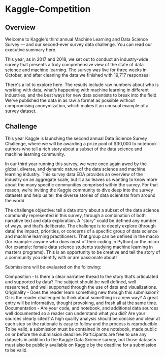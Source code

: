 # Kaggle-Competition

## Overview

Welcome to Kaggle's third annual Machine Learning and Data Science Survey ― and our second-ever survey data challenge. You can read our executive summary here.

This year, as in 2017 and 2018, we set out to conduct an industry-wide survey that presents a truly comprehensive view of the state of data science and machine learning. The survey was live for three weeks in October, and after cleaning the data we finished with 19,717 responses!

There's a lot to explore here. The results include raw numbers about who is working with data, what’s happening with machine learning in different industries, and the best ways for new data scientists to break into the field. We've published the data in as raw a format as possible without compromising anonymization, which makes it an unusual example of a survey dataset.

## Challenge

This year Kaggle is launching the second annual Data Science Survey Challenge, where we will be awarding a prize pool of $30,000 to notebook authors who tell a rich story about a subset of the data science and machine learning community.

In our third year running this survey, we were once again awed by the global, diverse, and dynamic nature of the data science and machine learning industry. This survey data EDA provides an overview of the industry on an aggregate scale, but it also leaves us wanting to know more about the many specific communities comprised within the survey. For that reason, we’re inviting the Kaggle community to dive deep into the survey datasets and help us tell the diverse stories of data scientists from around the world.

The challenge objective: tell a data story about a subset of the data science community represented in this survey, through a combination of both narrative text and data exploration. A “story” could be defined any number of ways, and that’s deliberate. The challenge is to deeply explore (through data) the impact, priorities, or concerns of a specific group of data science and machine learning practitioners. That group can be defined in the macro (for example: anyone who does most of their coding in Python) or the micro (for example: female data science students studying machine learning in masters programs). This is an opportunity to be creative and tell the story of a community you identify with or are passionate about!

Submissions will be evaluated on the following:

Composition - Is there a clear narrative thread to the story that’s articulated and supported by data? The subject should be well defined, well researched, and well supported through the use of data and visualizations.
Originality - Does the reader learn something new through this submission? Or is the reader challenged to think about something in a new way? A great entry will be informative, thought provoking, and fresh all at the same time.
Documentation - Are your code, and notebook, and additional data sources well documented so a reader can understand what you did? Are your sources clearly cited? A high quality analysis should be concise and clear at each step so the rationale is easy to follow and the process is reproducible
To be valid, a submission must be contained in one notebook, made public on or before the submission deadline. Participants are free to use any datasets in addition to the Kaggle Data Science survey, but those datasets must also be publicly available on Kaggle by the deadline for a submission to be valid.
